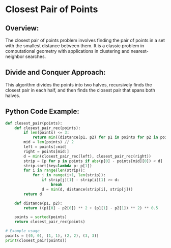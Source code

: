 # **Closest Pair of Points**

## **Overview:**
The closest pair of points problem involves finding the pair of points in a set with the smallest distance between them. It is a classic problem in computational geometry with applications in clustering and nearest-neighbor searches.

## **Divide and Conquer Approach:**

This algorithm divides the points into two halves, recursively finds the closest pair in each half, and then finds the closest pair that spans both halves.

## **Python Code Example:**

```python
def closest_pair(points):
    def closest_pair_rec(points):
        if len(points) <= 3:
            return min((distance(p1, p2) for p1 in points for p2 in points if p1 != p2), default=float('inf'))
        mid = len(points) // 2
        left = points[:mid]
        right = points[mid:]
        d = min(closest_pair_rec(left), closest_pair_rec(right))
        strip = [p for p in points if abs(p[0] - points[mid][0]) < d]
        strip.sort(key=lambda p: p[1])
        for i in range(len(strip)):
            for j in range(i+1, len(strip)):
                if strip[j][1] - strip[i][1] >= d:
                    break
                d = min(d, distance(strip[i], strip[j]))
        return d

    def distance(p1, p2):
        return ((p1[0] - p2[0]) ** 2 + (p1[1] - p2[1]) ** 2) ** 0.5

    points = sorted(points)
    return closest_pair_rec(points)

# Example usage
points = [(0, 0), (1, 1), (2, 2), (3, 3)]
print(closest_pair(points))
```

